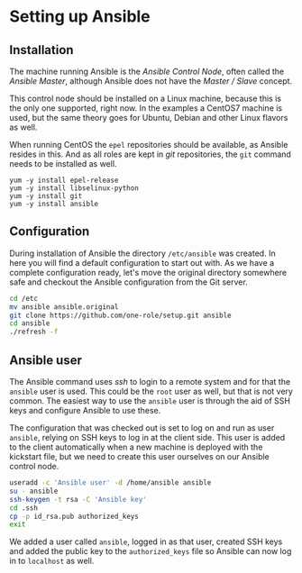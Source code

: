 # Setting up Ansible

## Installation

The machine running Ansible is the _Ansible Control Node_, often called
the _Ansible Master_, although Ansible does not have the _Master
/ Slave_ concept.

This control node should be installed on a Linux machine, because this is the
only one supported, right now. In the examples a CentOS7 machine is used, but
the same theory goes for Ubuntu, Debian and other Linux flavors as well.

When running CentOS the `epel` repositories should be available, as Ansible
resides in this. And as all roles are kept in _git_ repositories, the `git`
command needs to be installed as well.

```.none
yum -y install epel-release
yum -y install libselinux-python
yum -y install git
yum -y install ansible
```

## Configuration

During installation of Ansible the directory `/etc/ansible` was created.
In here you will find a default configuration to start out with. As we
have a complete configuration ready, let's move the original directory
somewhere safe and checkout the Ansible configuration from the Git
server.

```bash
cd /etc
mv ansible ansible.original
git clone https://github.com/one-role/setup.git ansible
cd ansible
./refresh -f
```

## Ansible user

The Ansible command uses _ssh_ to login to a remote system and for that
the `ansible` user is used. This could be the `root` user as well, but
that is not very common. The easiest way to use the `ansible` user is
through the aid of SSH keys and configure Ansible to use these.

The configuration that was checked out is set to log on and run as user
`ansible`, relying on SSH keys to log in at the client side. This user
is added to the client automatically when a new machine is deployed with
the kickstart file, but we need to create this user ourselves on our
Ansible control node.

```bash
useradd -c 'Ansible user' -d /home/ansible ansible
su - ansible
ssh-keygen -t rsa -C 'Ansible key'
cd .ssh
cp -p id_rsa.pub authorized_keys
exit
```

We added a user called `ansible`, logged in as that user, created SSH
keys and added the public key to the `authorized_keys` file so Ansible
can now log in to `localhost` as well.
